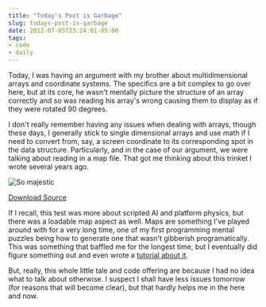 ```yaml
---
title: "Today's Post is Garbage"
slug: todays-post-is-garbage
date: 2012-07-05T23:24:01-05:00
tags:
- code
- daily
---
```

Today, I was having an argument with my brother about multidimensional arrays and coordinate systems. The specifics are a bit complex to go over here, but at its core, he wasn't mentally picture the structure of an array correctly and so was reading his array's wrong causing them to display as if they were rotated 90 degrees.

I don't really remember having any issues when dealing with arrays, though these days, I generally stick to single dimensional arrays and use math if I need to convert from, say, a screen coordinate to its corresponding spot in the data structure. Particularly, and in the case of our argument, we were talking about reading in a map file. That got me thinking about this trinket I wrote several years ago.

![](http://images.dxprog.com/blog/goomba.jpg "So majestic")

[Download Source](http://dxprog.com/files/Goomba.zip)

If I recall, this test was more about scripted AI and platform physics, but there was a loadable map aspect as well. Maps are something I've played around with for a very long time, one of my first programming mental puzzles being how to generate one that wasn't gibberish programatically. This was something that baffled me for the longest time, but I eventually did figure something out and even wrote a [tutorial about it](http://dxprog.com/files/randmaps.html).

But, really, this whole little tale and code offering are because I had no idea what to talk about otherwise. I suspect I shall have less issues tomorrow (for reasons that will become clear), but that hardly helps me in the here and now.
